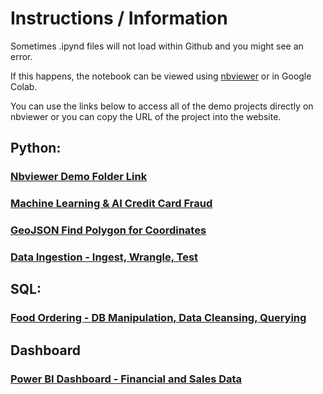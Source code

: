 # Instructions / Information

Sometimes .ipynd files will not load within Github and you might see an error.

If this happens, the notebook can be viewed using [nbviewer](https://nbviewer.org) or in Google Colab.

You can use the links below to access all of the demo projects directly on nbviewer or you can copy the URL of the project into the website.
## Python:

### [Nbviewer Demo Folder Link](https://nbviewer.org/github/MRAJWANI/portfolio/tree/main/demo_projects/)

### [Machine Learning & AI Credit Card Fraud](https://nbviewer.org/github/MRAJWANI/portfolio/blob/main/demo_projects/Machine_Learning_%26_AI_Credit_Card_Fraud.ipynb)
### [GeoJSON Find Polygon for Coordinates](https://nbviewer.org/github/MRAJWANI/portfolio/blob/main/demo_projects/GeoJSON_Find_Polygon_for_Coordinates_.ipynb)
### [Data Ingestion - Ingest, Wrangle, Test](https://nbviewer.org/github/MRAJWANI/portfolio/blob/main/demo_projects/Data_Ingestion.ipynb)


## SQL:
### [Food Ordering - DB Manipulation, Data Cleansing, Querying](https://www.db-fiddle.com/f/nijDR4mUiAMABuiPFX4npD/0)



## Dashboard
### [Power BI Dashboard - Financial and Sales Data](https://github.com/MRAJWANI/portfolio/blob/main/demo_projects/Adventrure%20Works%20Power%20BI.zip)
